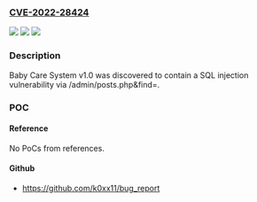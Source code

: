### [CVE-2022-28424](https://cve.mitre.org/cgi-bin/cvename.cgi?name=CVE-2022-28424)
![](https://img.shields.io/static/v1?label=Product&message=n%2Fa&color=blue)
![](https://img.shields.io/static/v1?label=Version&message=n%2Fa&color=blue)
![](https://img.shields.io/static/v1?label=Vulnerability&message=n%2Fa&color=brighgreen)

### Description

Baby Care System v1.0 was discovered to contain a SQL injection vulnerability via /admin/posts.php&find=.

### POC

#### Reference
No PoCs from references.

#### Github
- https://github.com/k0xx11/bug_report


